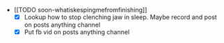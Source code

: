  * [[TODO soon-whatiskespingmefromfinishing]]
    * [x] Lookup how to stop clenching jaw in sleep. Maybe record and post on posts anything channel
    * [x] Put fb vid on posts anything channel